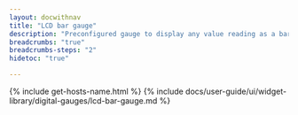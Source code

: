 ```yaml
---
layout: docwithnav
title: "LCD bar gauge"
description: "Preconfigured gauge to display any value reading as a bar. Allows to configure value range, gradient colors, and other settings."
breadcrumbs: "true"
breadcrumbs-steps: "2"
hidetoc: "true"

---
```

{% include get-hosts-name.html %}
{% include docs/user-guide/ui/widget-library/digital-gauges/lcd-bar-gauge.md %}
